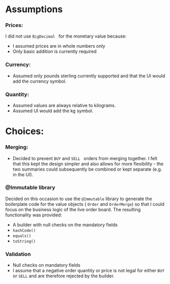 # Assumptions

### Prices:
I did not use  `BigDecimal ` for the monetary value because:
* I assumed prices are in whole numbers only
* Only basic addition is currently required

### Currency:
* Assumed only pounds sterling currently supported and that the UI would add the currency symbol.

### Quantity:
* Assumed values are always relative to kilograms.
* Assumed UI would add the kg symbol.

# Choices:

### Merging:
* Decided to prevent   `BUY` and  `SELL ` orders from merging together.  I felt that this kept the design
 simpler and also allows for more flexibility - the two summaries could subsequently be combined or kept separate
 (e.g. in the UI).

### @Immutable library
Decided on this occasion to use the  `@Immutable` library to generate the
boilerplate code for the value objects ( `Order` and  `OrderMerge`) so
that I could focus on the business logic of the live order board.  The resulting
functionality was provided:
* A builder with null checks on the mandatory fields
*  `hashCode()`
*  `equals()`
*  `toString()`

### Validation
 * Null checks on mandatory fields
 * I assume that a negative order quantity or price is not legal for either  `BUY` or  `SELL`
 and are therefore rejected by the builder.

